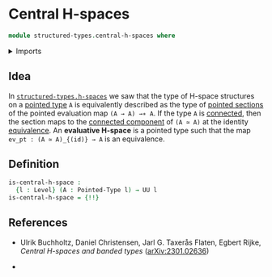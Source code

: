 # Central H-spaces

```agda
module structured-types.central-h-spaces where
```

<details><summary>Imports</summary>

```agda
open import foundation.equivalences
open import foundation.universe-levels

open import structured-types.pointed-types
```

</details>

## Idea

In [`structured-types.h-spaces`](structured-types.h-spaces.md) we saw that the
type of H-space structures on a
[pointed type](structured-types.pointed-types.md) `A` is equivalently described
as the type of [pointed sections](structured-types.pointed-types.md) of the
pointed evaluation map `(A → A) →∗ A`. If the type `A` is
[connected](foundation.connected-types.md), then the section maps to the
[connected component](foundation.connected-components.md) of `(A ≃ A)` at the
identity [equivalence](foundation-core.equivalences.md). An **evaluative
H-space** is a pointed type such that the map `ev_pt : (A ≃ A)_{(id)} → A` is an
equivalence.

## Definition

```agda
is-central-h-space :
  {l : Level} (A : Pointed-Type l) → UU l
is-central-h-space = {!!}
```

## References

- Ulrik Buchholtz, Daniel Christensen, Jarl G. Taxerås Flaten, Egbert Rijke,
  _Central H-spaces and banded types_
  ([arXiv:2301.02636](https://arxiv.org/abs/2301.02636))

-
